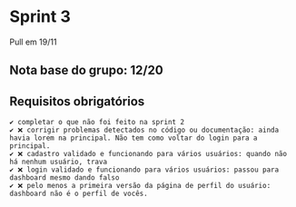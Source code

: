 # Sprint 3 
Pull em 19/11

## Nota base do grupo: 12/20

## Requisitos obrigatórios
	✔️ completar o que não foi feito na sprint 2
	✔️ ❌ corrigir problemas detectados no código ou documentação: ainda havia lorem na principal. Não tem como voltar do login para a principal.
	✔️ ❌ cadastro validado e funcionando para vários usuários: quando não há nenhum usuário, trava
	✔️ ❌ login validado e funcionando para vários usuários: passou para dashboard mesmo dando falso
	✔️ ❌ pelo menos a primeira versão da página de perfil do usuário: dashboard não é o perfil de vocês.

